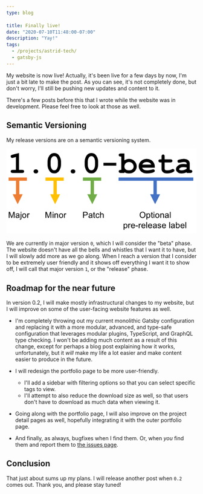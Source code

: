 ```yaml
---
type: blog

title: Finally live!
date: "2020-07-10T11:48:00-07:00"
description: "Yay!"
tags:
  - /projects/astrid-tech/
  - gatsby-js
---
```


My website is now live! Actually, it's been live for a few days by now, I'm just
a bit late to make the post. As you can see, it's not completely done, but don't
worry, I'll still be pushing new updates and content to it.

There's a few posts before this that I wrote while the website was in
development. Please feel free to look at those as well.

## Semantic Versioning

My release versions are on a semantic versioning system.

![Semantic versioning takes the form of major.minor.patch](./semver.png)

We are currently in major version `0`, which I will consider the "beta" phase.
The website doesn't have all the bells and whistles that I want it to have, but
I will slowly add more as we go along. When I reach a version that I consider to
be extremely user friendly and it shows off everything I want it to show off, I
will call that major version `1`, or the "release" phase.

## Roadmap for the near future

In version 0.2, I will make mostly infrastructural changes to my website, but I
will improve on some of the user-facing website features as well.

- I'm completely throwing out my current monolithic Gatsby configuration and
  replacing it with a more modular, advanced, and type-safe configuration that
  leverages modular plugins, TypeScript, and GraphQL type checking. I won't be
  adding much content as a result of this change, except for perhaps a blog post
  explaining how it works, unfortunately, but it _will_ make my life a lot
  easier and make content easier to produce in the future.

- I will redesign the portfolio page to be more user-friendly.

  - I'll add a sidebar with filtering options so that you can select specific
    tags to view.
  - I'll attempt to also reduce the download size as well, so that users don't
    have to download as much data when viewing it.

- Going along with the portfolio page, I will also improve on the project detail
  pages as well, hopefully integrating it with the outer portfolio page.

- And finally, as always, bugfixes when I find them. Or, when _you_ find them
  and report them to
  [the issues page](https://github.com/astridyu/astrid.tech/issues).

## Conclusion

That just about sums up my plans. I will release another post when `0.2` comes
out. Thank you, and please stay tuned!
